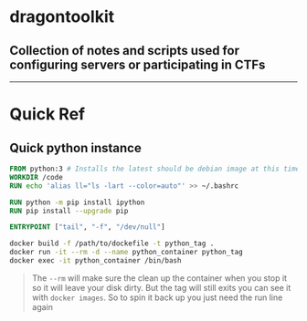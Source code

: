# dragontoolkit

## Collection of notes and scripts used for configuring servers or participating in CTFs

---
# Quick Ref

## Quick python instance
```Dockerfile
FROM python:3 # Installs the latest should be debian image at this time also don't include this comment
WORKDIR /code
RUN echo 'alias ll="ls -lart --color=auto"' >> ~/.bashrc

RUN python -m pip install ipython
RUN pip install --upgrade pip

ENTRYPOINT ["tail", "-f", "/dev/null"]
```
```bash
docker build -f /path/to/dockefile -t python_tag . 
docker run -it --rm -d --name python_container python_tag  
docker exec -it python_container /bin/bash
```
> The `--rm` will make sure the clean up the container when you stop it so it will leave your disk dirty. But the tag will still exits you can see it with `docker images`. So to spin it back up you just need the run line again
